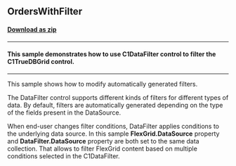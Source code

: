 ## OrdersWithFilter
#### [Download as zip](https://grapecity.github.io/DownGit/#/home?url=https://github.com/GrapeCity/ComponentOne-WinForms-Samples/tree/master/NetFramework\DataFilter\VB\OrdersWithFilter)
____
#### This sample demonstrates how to use C1DataFilter control to filter the C1TrueDBGrid control. 
____
This sample shows how to modify automatically generated filters.

The DataFilter control supports different kinds of filters for different types of data.
By default, filters are automatically generated depending on the type of the fields present in the DataSource.

When end-user changes filter conditions, DataFilter applies conditions to the underlying data source.
In this sample **FlexGrid.DataSource** property and **DataFilter.DataSource** property are both set to the same data collection.
That allows to filter FlexGrid content based on multiple conditions selected in the C1DataFilter.
